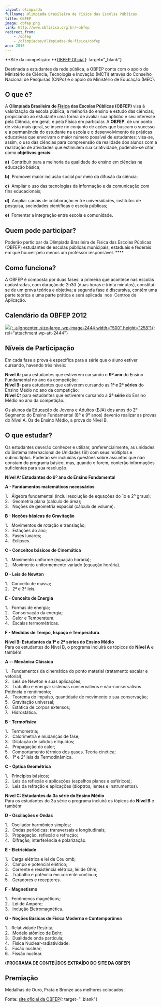 ```yaml
--- 
layout: olimpiada
fullname: Olimpíada Brasileira de Física das Escolas Públicas
title: OBFEP
image: obfep.png
link: http://www.sbfisica.org.br/~obfep
redirect_from: 
    - /obfep
    - /olimpiadas/olimpiadas-de-fisica/obfep
ano: 2015
---
```


**Site da competição: **[OBFEP Oficial](www.sbfisica.org.br/~obfep/&lrm; "Site oficial da OBFEP"){: target="_blank"}



Destinada a estudantes da rede pública, a OBFEP conta com o apoio do Ministério de Ciência, Tecnologia e Inovação (MCTI) através do Conselho Nacional de Pesquisas (CNPq) e o apoio do Ministério de Educação (MEC).

  
 

## O que é?



A <strong>Olimpíada Brasileira de </strong>[**Física**][2]<strong> das Escolas Públicas (OBFEP)</strong> visa à valorização da escola pública, a melhoria do ensino e estudo das ciências, propiciando ao estudante uma
forma de avaliar sua aptidão e seu interesse pela Ciência, em geral, e pela Física em particular. A **OBFEP**, de um ponto de vista mais geral, se insere no conjunto de ações que buscam o sucesso e a permanência do
estudante na escola e o desenvolvimento de práticas educativas que envolvam o maior número possível de estudantes; visa-se, assim, o uso das ciências para compreensão da realidade dos alunos com a realização de
atividades que estimulem sua criatividade, podendo-se citar como **objetivos gerais**\:



**a)**  Contribuir para a melhoria da qualidade do ensino em ciências na educação básica;



**b)**  Promover maior inclusão social por meio da difusão da ciência;



**c)**  Ampliar o uso das tecnologias da informação e da comunicação com fins educacionais;



**d)**  Ampliar canais de colaboração entre universidades, institutos de pesquisa, sociedades científicas e escola públicas;



**e)**  Fomentar a integração entre escola e comunidade.




## Quem pode participar?



Poderão participar da Olimpíada Brasileira de Física das Escolas Públicas (OBFEP) estudantes de escolas públicas municipais, estaduais e federais em que houver pelo menos um professor responsável. ****



## Como funciona?



A OBFEP é composta por duas fases: a primeira que acontece nas escolas cadastradas, com duração de 2h30 (duas horas e trinta minutos), constitui-se de um prova teórica e objetiva; a segunda fase é discursiva, contém uma
parte teórica e uma parte prática e será aplicada  nos  Centros de Aplicação.
 

## Calendário da OBFEP 2012

  
[![](/wp-content/uploads/2012/07/Calendário-OBFEP-20121-500x258.jpg){: .aligncenter .size-large .wp-image-2444 width="500" height="258"}][3]{: rel="attachment wp-att-2444"}

## Níveis de Participação



Em cada fase a prova é específica para a série que o aluno estiver cursando, havendo três níveis:



**Nível A**\: para estudantes que estiverem cursando o **9º ano** do Ensino Fundamental no ano da competição;  
 **Nível B:** para estudantes que estiverem cursando as **1ª e 2ª séries** do Ensino Médio no ano da competição;<strong><br /> Nível C:</strong> para estudantes que estiverem cursando a **3ª série** do Ensino Médio no ano da competição.



Os alunos da Educação de Jovens e Adultos (EJA) dos anos do 2º Segmento do Ensino Fundamental (8º e 9º anos) deverão realizar as provas do Nível A. Os de Ensino Médio, a prova do Nível B.





## O que estudar?



Os estudantes deverão conhecer e utilizar, preferencialmente, as unidades do Sistema Internacional de Unidades (SI) com seus múltiplos e submúltiplos. Poderão ser incluídas questões sobre assuntos que não constam do
programa básico, mas, quando o forem, conterão informações suficientes para sua resolução.



**Nível A: Estudantes do 9º ano do Ensino Fundamental**



**A - Fundamentos matemáticos necessários**



1\.   Álgebra fundamental (inclui resolução de equações do 1o e 2º graus);  
 2.   Geometria plana (calculo de área);  
 3.   Noções de geometria espacial (cálculo de volume).



**B - Noções básicas de Gravitação**



1\.   Movimentos de rotação e translação;  
 2.   Estações do ano;  
 3.   Fases lunares;  
 4.   Eclipses.



**C - Conceitos básicos de Cinemática**



1\.   Movimento uniforme (equação horária);  
 2.   Movimento uniformemente variado (equação horária).



**D - Leis de Newton**



1\.   Conceito de massa;  
 2.   2ª e 3ª leis.



**E - Conceito de Energia**



1\.   Formas de energia;  
 2.   Conservação da energia;  
 3.   Calor e Temperatura;  
 4.   Escalas termométricas.



**F - Medidas de Tempo, Espaço e Temperatura.**



<strong><strong>Nível B: Estudantes da 1ª e 2ª séries do Ensino Médio</strong><br /> </strong>Para os estudantes do Nível B, o programa incluirá os tópicos do **Nível A** e também:



**A -- Mecânica Clássica**



1\.   Fundamentos da cinemática do ponto material (tratamento escalar e vetorial);  
 2.   Leis de Newton e suas aplicações;  
 3.   Trabalho e energia: sistemas conservativos e não-conservativos. Potência e rendimento;  
 4.   Teorema do impulso, quantidade de movimento e sua conservação;  
 5.   Gravitação universal;  
 6.   Estática de corpos extensos;  
 7.   Hidrostática.



**B - Termofísica**



1\.   Termometria;  
 2.   Calorimetria e mudanças de fase;  
 3.   Dilatação de sólidos e líquidos;  
 4.   Propagação do calor;  
 5.   Comportamento térmico dos gases. Teoria cinética;  
 6.   1ª e 2ª leis da Termodinâmica.



**C - Óptica Geométrica**



1\.   Princípios básicos;  
 2.   Leis da reflexão e aplicações (espelhos planos e esféricos);  
 3.   Leis da refração e aplicações (dioptros, lentes e instrumentos).



**Nível C: Estudantes da 3a série do Ensino Médio**  
 Para os estudantes do 3a série o programa incluirá os tópicos do **Nível B** e também:



**D - Oscilações e Ondas**



1\.   Oscilador harmônico simples;  
 2.   Ondas periódicas: transversais e longitudinais;  
 3.   Propagação, reflexão e refração;  
 4.   Difração, interferência e polarização.



**E - Eletricidade**



1\.   Carga elétrica e lei de Coulomb;  
 2.   Campo e potencial elétrico;  
 3.   Corrente e resistência elétrica, lei de Ohm;  
 4.   Trabalho e potência em corrente contínua;  
 5.   Geradores e receptores.



**F - Magnetismo**



1\.   Fenômenos magnéticos;  
 2.   Lei de Ampère;  
 3.   Indução Eletromagnética.



**G - Noções Básicas de Física Moderna e Contemporânea**



1\.   Relatividade Restrita;  
 2.   Modelo atômico de Bohr;  
 3.   Dualidade onda partícula;  
 4.   Física Nuclear-radiatividade;  
 5.   Fusão nuclear;  
 6.   Fissão nuclear.



**(PROGRAMA DE CONTEÚDOS EXTRAÍDO DO SITE DA OBFEP)**



## Premiação



Medalhas de Ouro, Prata e Bronze aos melhores colocados.

  
 

Fonte: [site oficial da OBFEP](www.sbfisica.org.br/~obfep/&lrm; "Site oficial da OBFEP"){: target="_blank"}[  
 ][1]





[1]: http://www.sbf1.sbfisica.org.br/olimpiadas/obfep2012/index.html
[2]: /estudo/fisica/
[3]: /olimpiadas/nacionais/obfep/calendario-obfep-2012-2/
